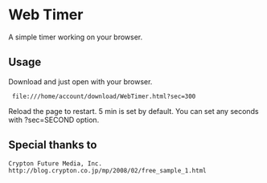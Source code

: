 Web Timer
=========
A simple timer working on your browser.

Usage
-----

Download and just open with your browser.

     file:///home/account/download/WebTimer.html?sec=300

Reload the page to restart. 5 min is set by default. You can set any seconds with ?sec=SECOND option.

Special thanks to
-----------------

    Crypton Future Media, Inc.
    http://blog.crypton.co.jp/mp/2008/02/free_sample_1.html
